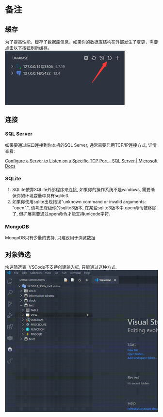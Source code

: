 # 备注

## 缓存

为了提高性能，缓存了数据库信息，如果你的数据库结构在外部发生了变更，需要点击以下按钮刷新缓存。
![](../images/1638342622208.png)

## 连接

### SQL Server

如果要通过端口连接到你本机的SQL Server, 通常需要启用TCP/IP连接方式, 详情查看:

[Configure a Server to Listen on a Specific TCP Port - SQL Server | Microsoft Docs](https://docs.microsoft.com/en-us/sql/database-engine/configure-windows/configure-a-server-to-listen-on-a-specific-tcp-port?view=sql-server-ver15#SSMSProcedure)

### SQLite

1. SQLite依靠SQLite外部程序来连接, 如果你的操作系统不是windows, 需要确保你的环境变量中具有sqlite3.
2. 如果你使用sqlite出现错误"unknown command or invalid arguments: "open".", 请考虑降级你的sqlite3版本, 在某些sqlite3版本中.open命令被移除了, 但扩展需要通过open命令才能支持unicode字符.

### MongoDB

MongoDB只有少量的支持, 只建议用于浏览数据.

## 对象筛选

快速筛选表, VSCode不支持创建输入框, 只能通过这种方式.
![filter](../images/filter.gif)
